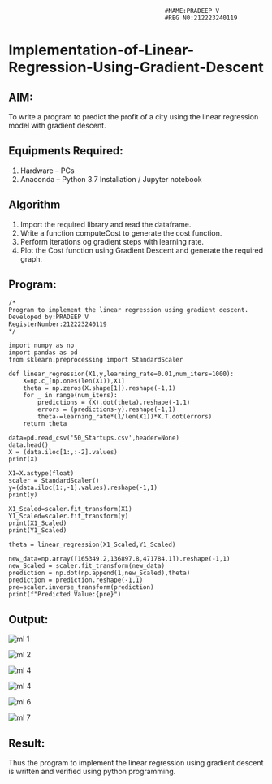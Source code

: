                                                #NAME:PRADEEP V
                                               #REG N0:212223240119

# Implementation-of-Linear-Regression-Using-Gradient-Descent

## AIM:
To write a program to predict the profit of a city using the linear regression model with gradient descent.

## Equipments Required:
1. Hardware – PCs
2. Anaconda – Python 3.7 Installation / Jupyter notebook

## Algorithm
1. Import the required library and read the dataframe.
2. Write a function computeCost to generate the cost function.
3. Perform iterations og gradient steps with learning rate.
4. Plot the Cost function using Gradient Descent and generate the required graph.
## Program:
```
/*
Program to implement the linear regression using gradient descent.
Developed by:PRADEEP V
RegisterNumber:212223240119
*/
```

```
import numpy as np
import pandas as pd
from sklearn.preprocessing import StandardScaler

def linear_regression(X1,y,learning_rate=0.01,num_iters=1000):
    X=np.c_[np.ones(len(X1)),X1]
    theta = np.zeros(X.shape[1]).reshape(-1,1)
    for _ in range(num_iters):
        predictions = (X).dot(theta).reshape(-1,1)
        errors = (predictions-y).reshape(-1,1)
        theta-=learning_rate*(1/len(X1))*X.T.dot(errors)
    return theta
    
data=pd.read_csv('50_Startups.csv',header=None)
data.head()
X = (data.iloc[1:,:-2].values)
print(X)

X1=X.astype(float)
scaler = StandardScaler()
y=(data.iloc[1:,-1].values).reshape(-1,1)
print(y)

X1_Scaled=scaler.fit_transform(X1)
Y1_Scaled=scaler.fit_transform(y)
print(X1_Scaled)
print(Y1_Scaled)

theta = linear_regression(X1_Scaled,Y1_Scaled)

new_data=np.array([165349.2,136897.8,471784.1]).reshape(-1,1)
new_Scaled = scaler.fit_transform(new_data)
prediction = np.dot(np.append(1,new_Scaled),theta)
prediction = prediction.reshape(-1,1)
pre=scaler.inverse_transform(prediction)
print(f"Predicted Value:{pre}")

```


## Output:
![ml 1](https://github.com/velupradeep/Implementation-of-Linear-Regression-Using-Gradient-Descent/assets/150329341/ead19855-c333-4652-a136-a78eead7573e)


![ml 2](https://github.com/velupradeep/Implementation-of-Linear-Regression-Using-Gradient-Descent/assets/150329341/6e85c3fd-857a-488d-bb8e-19b754c6901f)

![ml 4](https://github.com/velupradeep/Implementation-of-Linear-Regression-Using-Gradient-Descent/assets/150329341/4ca1a305-ae5b-420b-b252-ebf2c2b0b4e2)

![ml 4](https://github.com/velupradeep/Implementation-of-Linear-Regression-Using-Gradient-Descent/assets/150329341/b0e2e359-9ede-49e2-9903-0ae91630f6d6)


![ml 6](https://github.com/velupradeep/Implementation-of-Linear-Regression-Using-Gradient-Descent/assets/150329341/5b57b617-1d3d-44e4-b64f-f31f5b748a6c)

![ml 7](https://github.com/velupradeep/Implementation-of-Linear-Regression-Using-Gradient-Descent/assets/150329341/5cf93d2d-a852-4372-8910-c16c27fb2854)




## Result:
Thus the program to implement the linear regression using gradient descent is written and verified using python programming.
